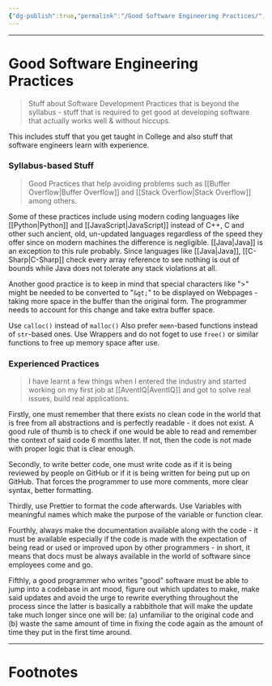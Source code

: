 ```yaml
---
{"dg-publish":true,"permalink":"/Good Software Engineering Practices/","tags":["Academics","Software-Development"]}
---
```



---
# Good Software Engineering Practices
> Stuff about Software Development Practices that is beyond the syllabus - stuff that is required to get good at developing software that actually works well & without hiccups.

This includes stuff that you get taught in College and also stuff that software engineers learn with experience.

### Syllabus-based Stuff
> Good Practices that help avoiding problems such as [[Buffer Overflow\|Buffer Overflow]] and [[Stack Overflow\|Stack Overflow]] among others.

Some of these practices include using modern coding languages like [[Python\|Python]] and [[JavaScript\|JavaScript]] instead of C++, C and other such ancient, old, un-updated languages regardless of the speed they offer since on modern machines the difference is negligible. [[Java\|Java]] is an exception to this rule probably. Since languages like [[Java\|Java]], [[C-Sharp\|C-Sharp]] check every array reference to see nothing is out of bounds while Java does not tolerate any stack violations at all.

Another good practice is to keep in mind that special characters like ">" might be needed to be converted to "`&gt;`" to be displayed on Webpages - taking more space in the buffer than the original form. The programmer needs to account for this change and take extra buffer space.

Use `calloc()` instead of `malloc()`
Also prefer `memn`-based functions instead of `str`-based ones.
Use Wrappers and do not foget to use `free()` or similar functions to free up memory space after use.

### Experienced Practices
> I have learnt a few things when I entered the industry and started working on my first job at [[AventIQ\|AventIQ]] and got to solve real issues, build real applications.

Firstly, one must remember that there exists no clean code in the world that is free from all abstractions and is perfectly readable - it does not exist. A good rule of thumb is to check if one would be able to read and remember the context of said code 6 months later. If not, then the code is not made with proper logic that is clear enough.

Secondly, to write better code, one must write code as if it is being reviewed by people on GitHub or if it is being written for being put up on GitHub. That forces the programmer to use more comments, more clear syntax, better formatting.

Thirdly, use Prettier to format the code afterwards. Use Variables with meaningful names which make the purpose of the variable or function clear.

Fourthly, always make the documentation available along with the code - it must be available especially if the code is made with the expectation of being read or used or improved upon by other programmers - in short, it means that docs must be always available in the world of software since employees come and go.

Fifthly, a good programmer who writes "good" software must be able to jump into a codebase in ant mood, figure out which updates to make, make said updates and avoid the urge to rewrite everything throughout the process since the latter is basically a rabbithole that will make the update take much longer since one will be: (a) unfamiliar to the original code and (b) waste the same amount of time in fixing the code again as the amount of time they put in the first time around.

---
# Footnotes